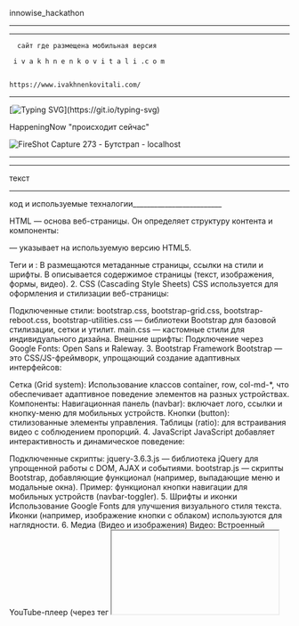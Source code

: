 
innowise_hackathon
______________________________________________________________________________________________

_______________________________________________________________________________________________
      сайт где размещена мобильная версия 
      
     i v a k h n e n k o v i t a l i .c o m


    https://www.ivakhnenkovitali.com/




_________________________________________________________________
[![Typing SVG](https://readme-typing-svg.herokuapp.com?color=%2336BCF7&lines=Quantum+Coders+!)](https://git.io/typing-svg)  


 HappeningNow  "происходит сейчас"

![FireShot Capture 273 - Бутстрап - localhost](https://github.com/user-attachments/assets/9965e939-b42b-4d74-a19c-4cfb763aad66)




























________________________________________________________________________________



__________________________________________________________________

 текст
___________________________________________________________________


















код  и используемые техналогии_________________________


HTML — основа веб-страницы. Он определяет структуру контента и компоненты:

<!DOCTYPE html> — указывает на используемую версию HTML5.
Теги <head> и <body>:
В <head> размещаются метаданные страницы, ссылки на стили и шрифты.
В <body> описывается содержимое страницы (текст, изображения, формы, видео).
2. CSS (Cascading Style Sheets)
CSS используется для оформления и стилизации веб-страницы:

Подключенные стили:
bootstrap.css, bootstrap-grid.css, bootstrap-reboot.css, bootstrap-utilities.css — библиотеки Bootstrap для базовой стилизации, сетки и утилит.
main.css — кастомные стили для индивидуального дизайна.
Внешние шрифты:
Подключение через Google Fonts: Open Sans и Raleway.
3. Bootstrap Framework
Bootstrap — это CSS/JS-фреймворк, упрощающий создание адаптивных интерфейсов:

Сетка (Grid system):
Использование классов container, row, col-md-*, что обеспечивает адаптивное поведение элементов на разных устройствах.
Компоненты:
Навигационная панель (navbar): включает лого, ссылки и кнопку-меню для мобильных устройств.
Кнопки (button): стилизованные элементы управления.
Таблицы (ratio): для встраивания видео с соблюдением пропорций.
4. JavaScript
JavaScript добавляет интерактивность и динамическое поведение:

Подключенные скрипты:
jquery-3.6.3.js — библиотека jQuery для упрощенной работы с DOM, AJAX и событиями.
bootstrap.js — скрипты Bootstrap, добавляющие функционал (например, выпадающие меню и модальные окна).
Пример: функционал кнопки навигации для мобильных устройств (navbar-toggler).
5. Шрифты и иконки
Использование Google Fonts для улучшения визуального стиля текста.
Иконки (например, изображение кнопки с облаком) используются для наглядности.
6. Медиа (Видео и изображения)
Видео:
Встроенный YouTube-плеер (через тег <iframe>).
Изображения:
Подключены через тег <img> с атрибутом class="img-fluid" для адаптивного масштабирования.
7. Формы
HTML-форма в разделе "Contact Us" позволяет пользователям вводить данные:

Поля для имени, email и сообщения.
Кнопка для отправки формы.
8. Адаптивность
Использование адаптивного дизайна через CSS-систему сеток и медиазапросы делает страницу удобной для просмотра на мобильных и настольных устройствах.










___________________________________________________________________________________
Кухня - все в одном месте
Кушайте с удовольствием, без лишних хлопот.

VIDEO-- Кухни-cafe

[https://www.youtube.com/watch?v=0ABftQLyHfs](https://www.youtube.com/watch?v=0ABftQLyHfs)




__________________________________________________________________________________________

код_______________ столовай



________________________________________________________________

[https://github.com/ivakhnenkovitali/final_project_2211](https://github.com/ivakhnenkovitali/final_project_2211)
















